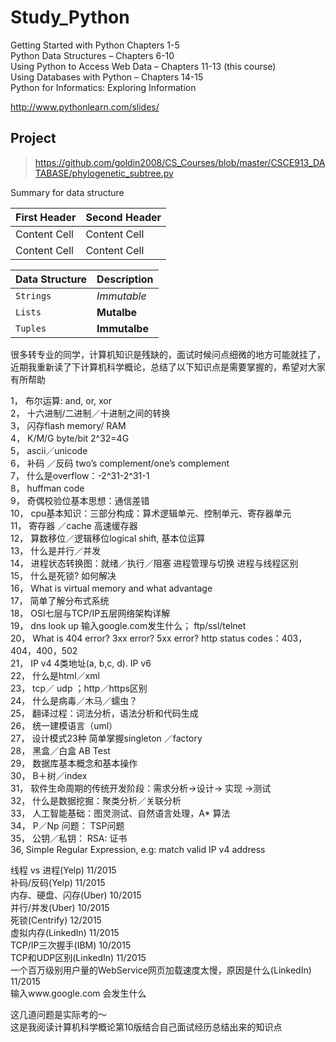 # Study_Python

Getting Started with Python Chapters 1-5  
Python Data Structures – Chapters 6-10  
Using Python to Access Web Data – Chapters 11-13 (this course)  
Using Databases with Python – Chapters 14-15  
Python for Informatics: Exploring Information  

http://www.pythonlearn.com/slides/
## Project
> https://github.com/goldin2008/CS_Courses/blob/master/CSCE913_DATABASE/phylogenetic_subtree.py


Summary for data structure

| First Header  | Second Header |
| ------------- | ------------- |
| Content Cell  | Content Cell  |
| Content Cell  | Content Cell  |

| Data Structure | Description |
| --- | --- |
| `Strings` | *Immutable* |
| `Lists` | **Mutalbe** |
| `Tuples` | **Immutalbe** |

很多转专业的同学，计算机知识是残缺的，面试时候问点细微的地方可能就挂了，近期我重新读了下计算机科学概论，总结了以下知识点是需要掌握的，希望对大家有所帮助  

1，           布尔运算: and, or, xor   
2，           十六进制/二进制／十进制之间的转换   
3，           闪存flash memory/ RAM   
4，           K/M/G byte/bit  2^32=4G   
5，           ascii／unicode   
6，           补码 ／反码 two’s complement/one’s complement   
7，           什么是overflow：-2^31-2^31-1   
8，           huffman code   
9，           奇偶校验位基本思想：通信差错   
10，       cpu基本知识：三部分构成：算术逻辑单元、控制单元、寄存器单元   
11，       寄存器 ／cache 高速缓存器   
12，       算数移位／逻辑移位logical shift, 基本位运算   
13，      什么是并行／并发   
14，       进程状态转换图：就绪／执行／阻塞   进程管理与切换 进程与线程区别   
15，       什么是死锁? 如何解决  
16，       What is virtual memory and what advantage  
17，       简单了解分布式系统  
18，       OSI七层与TCP/IP五层网络架构详解  
19，       dns look up 输入google.com发生什么； ftp/ssl/telnet  
20，      What is 404 error? 3xx error? 5xx error? http status codes：403，404，400，502  
21，       IP v4 4类地址(a, b,c, d). IP v6  
22，       什么是html／xml  
23，       tcp／ udp ；http／https区别  
24，       什么是病毒／木马／蠕虫？  
25，       翻译过程：词法分析，语法分析和代码生成  
26，       统一建模语言（uml）  
27，       设计模式23种 简单掌握singleton ／factory  
28，       黑盒／白盒  AB Test  
29，       数据库基本概念和基本操作  
30，       B＋树／index  
31，    软件生命周期的传统开发阶段：需求分析->设计-> 实现 ->测试  
32，       什么是数据挖掘：聚类分析／关联分析  
33，       人工智能基础：图灵测试、自然语言处理，A* 算法  
34，       P／Np 问题： TSP问题  
35，       公钥／私钥： RSA: 证书  
36,           Simple Regular Expression, e.g: match valid IP v4 address   

线程 vs 进程(Yelp)        11/2015  
补码/反码(Yelp)        11/2015  
内存、硬盘、闪存(Uber)        10/2015  
并行/并发(Uber)        10/2015  
死锁(Centrify)                12/2015  
虚拟内存(LinkedIn)        11/2015  
TCP/IP三次握手(IBM)                10/2015  
TCP和UDP区别(LinkedIn)        11/2015  
一个百万级别用户量的WebService网页加载速度太慢，原因是什么(LinkedIn)      11/2015  
输入www.google.com 会发生什么  


这几道问题是实际考的～  
这是我阅读计算机科学概论第10版结合自己面试经历总结出来的知识点  
